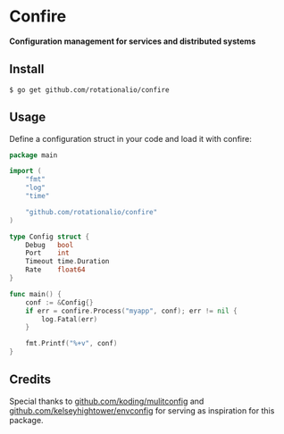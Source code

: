 # Confire

**Configuration management for services and distributed systems**

## Install

```
$ go get github.com/rotationalio/confire
```

## Usage

Define a configuration struct in your code and load it with confire:

```go
package main

import (
	"fmt"
	"log"
	"time"

	"github.com/rotationalio/confire"
)

type Config struct {
	Debug   bool
	Port    int
	Timeout time.Duration
	Rate    float64
}

func main() {
	conf := &Config{}
	if err = confire.Process("myapp", conf); err != nil {
		log.Fatal(err)
	}

	fmt.Printf("%+v", conf)
}
```

## Credits

Special thanks to [github.com/koding/mulitconfig](https://github.com/koding/multiconfig) and [github.com/kelseyhightower/envconfig](https://github.com/kelseyhightower/envconfig) for serving as inspiration for this package.